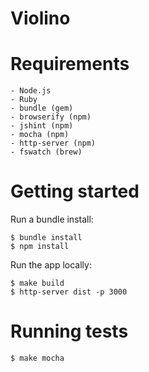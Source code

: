 # Violino

# Requirements

    - Node.js
    - Ruby
    - bundle (gem)
    - browserify (npm)
    - jshint (npm)
    - mocha (npm)
    - http-server (npm)
    - fswatch (brew)

# Getting started

Run a bundle install:

    $ bundle install
    $ npm install

Run the app locally:

    $ make build
    $ http-server dist -p 3000

# Running tests

    $ make mocha
